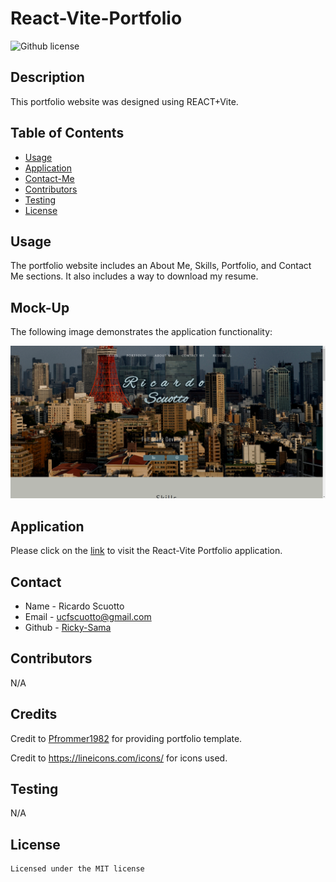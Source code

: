 # React-Vite-Portfolio

![Github license](https://img.shields.io/badge/license-MIT-yellowgreen.svg)

## Description
This portfolio website was designed using REACT+Vite. 

## Table of Contents
* [Usage](#usage)
* [Application](#application)
* [Contact-Me](#contact)
* [Contributors](#contributors)
* [Testing](#testing)
* [License](#license)

## Usage
The portfolio website includes an About Me, Skills, Portfolio, and Contact Me sections. It also includes a way to download my resume.

## Mock-Up

The following image demonstrates the application functionality:

![Demonstration of the finished Module 20 Challenge being used in the browser.](./src/assets/images/Portfolio%20screenshot.png)

## Application

Please click on the [link](https://rickysama-react-vite-app.netlify.app/) to visit the React-Vite Portfolio application. 

## Contact
* Name - Ricardo Scuotto
* Email - ucfscuotto@gmail.com
* Github - [Ricky-Sama](https://github.com/Ricky-Sama/)
## Contributors
N/A
## Credits
Credit to [Pfrommer1982](https://github.com/Pfrommer1982/Complete_Portfolio) for providing portfolio template.

Credit to https://lineicons.com/icons/ for icons used.
## Testing
N/A
## License

    Licensed under the MIT license
